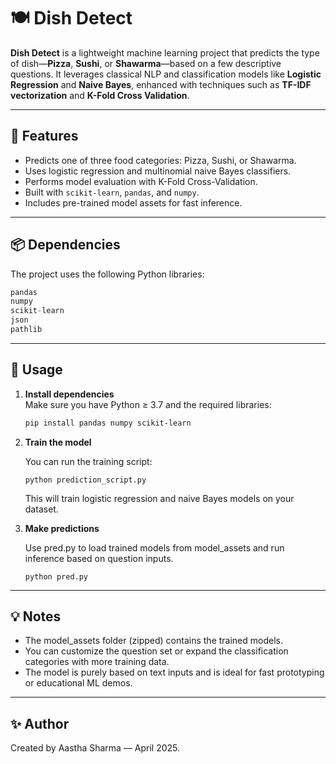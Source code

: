 # 🍽️ Dish Detect

**Dish Detect** is a lightweight machine learning project that predicts the type of dish—**Pizza**, **Sushi**, or **Shawarma**—based on a few descriptive questions. It leverages classical NLP and classification models like **Logistic Regression** and **Naive Bayes**, enhanced with techniques such as **TF-IDF vectorization** and **K-Fold Cross Validation**.

---

## 🧠 Features

- Predicts one of three food categories: Pizza, Sushi, or Shawarma.
- Uses logistic regression and multinomial naive Bayes classifiers.
- Performs model evaluation with K-Fold Cross-Validation.
- Built with `scikit-learn`, `pandas`, and `numpy`.
- Includes pre-trained model assets for fast inference.

---

## 📦 Dependencies

The project uses the following Python libraries:

```python
pandas
numpy
scikit-learn
json
pathlib
```
---

## 🚀 Usage

1. **Install dependencies**  
   Make sure you have Python ≥ 3.7 and the required libraries:

   ```bash
   pip install pandas numpy scikit-learn
   ```
2. **Train the model**
   
   You can run the training script:
   
   ```
   python prediction_script.py
   ```
   This will train logistic regression and naive Bayes models on your dataset.
   
3. **Make predictions**

    Use pred.py to load trained models from model_assets and run inference based on question inputs.
    ```
    python pred.py
    ```

---

## 💡 Notes
- The model_assets folder (zipped) contains the trained models.
- You can customize the question set or expand the classification categories with more training data.
- The model is purely based on text inputs and is ideal for fast prototyping or educational ML demos.
---

## ✨ Author
Created by Aastha Sharma — April 2025.
